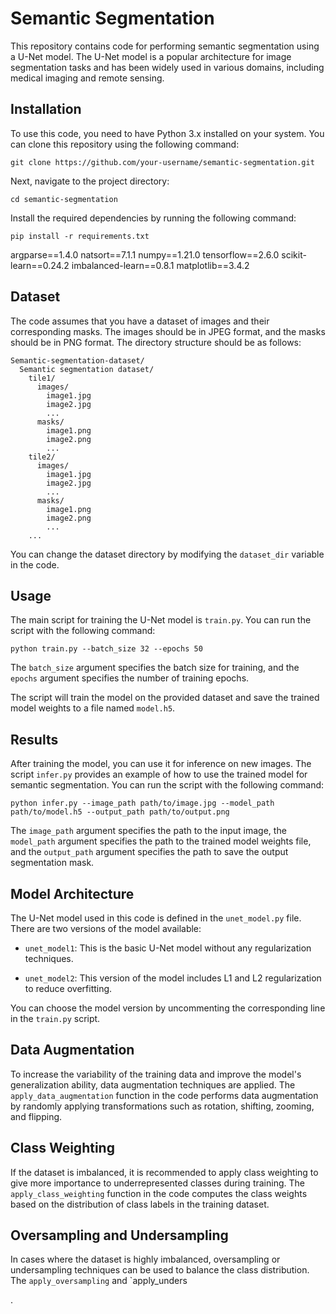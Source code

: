 # Semantic Segmentation

This repository contains code for performing semantic segmentation using a U-Net model. The U-Net model is a popular architecture for image segmentation tasks and has been widely used in various domains, including medical imaging and remote sensing.

## Installation

To use this code, you need to have Python 3.x installed on your system. You can clone this repository using the following command:

```
git clone https://github.com/your-username/semantic-segmentation.git
```

Next, navigate to the project directory:

```
cd semantic-segmentation
```

Install the required dependencies by running the following command:

```
pip install -r requirements.txt
```

argparse==1.4.0
natsort==7.1.1
numpy==1.21.0
tensorflow==2.6.0
scikit-learn==0.24.2
imbalanced-learn==0.8.1
matplotlib==3.4.2


## Dataset

The code assumes that you have a dataset of images and their corresponding masks. The images should be in JPEG format, and the masks should be in PNG format. The directory structure should be as follows:

```
Semantic-segmentation-dataset/
  Semantic segmentation dataset/
    tile1/
      images/
        image1.jpg
        image2.jpg
        ...
      masks/
        image1.png
        image2.png
        ...
    tile2/
      images/
        image1.jpg
        image2.jpg
        ...
      masks/
        image1.png
        image2.png
        ...
    ...
```

You can change the dataset directory by modifying the `dataset_dir` variable in the code.

## Usage

The main script for training the U-Net model is `train.py`. You can run the script with the following command:

```
python train.py --batch_size 32 --epochs 50
```

The `batch_size` argument specifies the batch size for training, and the `epochs` argument specifies the number of training epochs.

The script will train the model on the provided dataset and save the trained model weights to a file named `model.h5`.

## Results

After training the model, you can use it for inference on new images. The script `infer.py` provides an example of how to use the trained model for semantic segmentation. You can run the script with the following command:

```
python infer.py --image_path path/to/image.jpg --model_path path/to/model.h5 --output_path path/to/output.png
```

The `image_path` argument specifies the path to the input image, the `model_path` argument specifies the path to the trained model weights file, and the `output_path` argument specifies the path to save the output segmentation mask.

## Model Architecture

The U-Net model used in this code is defined in the `unet_model.py` file. There are two versions of the model available:

- `unet_model1`: This is the basic U-Net model without any regularization techniques.

- `unet_model2`: This version of the model includes L1 and L2 regularization to reduce overfitting.

You can choose the model version by uncommenting the corresponding line in the `train.py` script.

## Data Augmentation

To increase the variability of the training data and improve the model's generalization ability, data augmentation techniques are applied. The `apply_data_augmentation` function in the code performs data augmentation by randomly applying transformations such as rotation, shifting, zooming, and flipping.

## Class Weighting

If the dataset is imbalanced, it is recommended to apply class weighting to give more importance to underrepresented classes during training. The `apply_class_weighting` function in the code computes the class weights based on the distribution of class labels in the training dataset.

## Oversampling and Undersampling

In cases where the dataset is highly imbalanced, oversampling or undersampling techniques can be used to balance the class distribution. The `apply_oversampling` and `apply_unders

.

